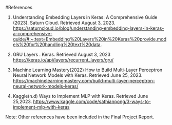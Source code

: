 #References


1.	Understanding Embedding Layers in Keras: A Comprehensive Guide (2023). Saturn Cloud. Retrieved August 3, 2023. https://saturncloud.io/blog/understanding-embedding-layers-in-keras-a-comprehensive-guide/#:~:text=Embedding%20Layers%20in%20Keras%20provide,models%20for%20handling%20text%20data.

2.	GRU Layers . Keras. Retrieved August 3, 2023 https://keras.io/api/layers/recurrent_layers/gru/

3.	Machine Learning Mastery(2022) How to Build Multi-Layer Perceptron Neural Network Models with Keras. Retrieved June 25, 2023. https://machinelearningmastery.com/build-multi-layer-perceptron-neural-network-models-keras/
	

4.	Kaggle(n.d) Ways to Implement MLP with Keras. Retrieved June 25,2023. https://www.kaggle.com/code/sathianpong/3-ways-to-implement-mlp-with-keras


Note: Other references have been included in the Final Project Report. 
